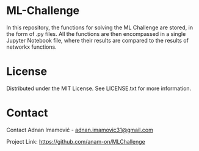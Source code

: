 # ML-Challenge
In this repository, the functions for solving the ML Challenge are stored, in the form of .py files. All the functions are then encompassed in a single Jupyter Notebook file, where their results are compared to the results of networkx functions.

# License
Distributed under the MIT License. See LICENSE.txt for more information.

# Contact
Contact
Adnan Imamović - adnan.imamovic31@gmail.com

Project Link: https://github.com/anam-on/MLChallenge